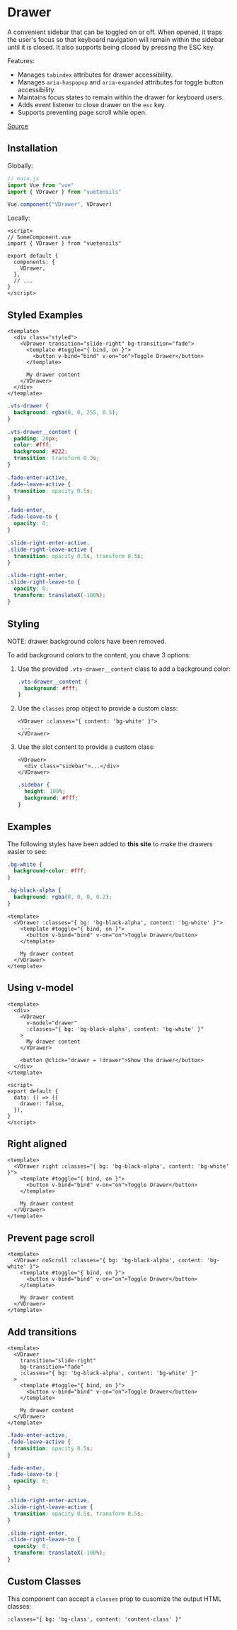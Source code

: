 # Drawer

A convenient sidebar that can be toggled on or off. When opened, it traps the user's focus so that keyboard navigation will remain within the sidebar until it is closed. It also supports being closed by pressing the ESC key.

Features:

- Manages `tabindex` attributes for drawer accessibility.
- Manages `aria-haspopup` and `aria-expanded` attributes for toggle button accessibility.
- Maintains focus states to remain within the drawer for keyboard users.
- Adds event listener to close drawer on the `esc` key.
- Supports preventing page scroll while open.

[Source](https://github.com/Stegosource/vuetensils/blob/master/src/components/VDrawer/VDrawer.vue)

## Installation

Globally:

```js
// main.js
import Vue from "vue"
import { VDrawer } from "vuetensils"

Vue.component("VDrawer", VDrawer)
```

Locally:

```vue
<script>
// SomeComponent.vue
import { VDrawer } from "vuetensils"

export default {
  components: {
    VDrawer,
  },
  // ...
}
</script>
```

## Styled Examples

```vue live
<template>
  <div class="styled">
    <VDrawer transition="slide-right" bg-transition="fade">
      <template #toggle="{ bind, on }">
        <button v-bind="bind" v-on="on">Toggle Drawer</button>
      </template>

      My drawer content
    </VDrawer>
  </div>
</template>
```

```css
.vts-drawer {
  background: rgba(0, 0, 255, 0.5);
}

.vts-drawer__content {
  padding: 20px;
  color: #fff;
  background: #222;
  transition: transform 0.3s;
}

.fade-enter-active,
.fade-leave-active {
  transition: opacity 0.5s;
}

.fade-enter,
.fade-leave-to {
  opacity: 0;
}

.slide-right-enter-active,
.slide-right-leave-active {
  transition: opacity 0.5s, transform 0.5s;
}

.slide-right-enter,
.slide-right-leave-to {
  opacity: 0;
  transform: translateX(-100%);
}
```

## Styling

NOTE: drawer background colors have been removed.

To add background colors to the content, you chave 3 options:

1. Use the provided `.vts-drawer__content` class to add a background color:
   ```css
   .vts-drawer__content {
     background: #fff;
   }
   ```
2. Use the `classes` prop object to provide a custom class:
   ```vue
   <VDrawer :classes="{ content: 'bg-white' }">
    ...
   </VDrawer>
   ```
3. Use the slot content to provide a custom class:
   ```
   <VDrawer>
     <div class="sidebar">...</div>
   </VDrawer>
   ```
   ```css
   .sidebar {
     height: 100%;
     background: #fff;
   }
   ```

## Examples

The following styles have been added to **this site** to make the drawers easier to see:

```css
.bg-white {
  background-color: #fff;
}

.bg-black-alpha {
  background: rgba(0, 0, 0, 0.2);
}
```

```vue live
<template>
  <VDrawer :classes="{ bg: 'bg-black-alpha', content: 'bg-white' }">
    <template #toggle="{ bind, on }">
      <button v-bind="bind" v-on="on">Toggle Drawer</button>
    </template>

    My drawer content
  </VDrawer>
</template>
```

## Using v-model

```vue live
<template>
  <div>
    <VDrawer
      v-model="drawer"
      :classes="{ bg: 'bg-black-alpha', content: 'bg-white' }"
    >
      My drawer content
    </VDrawer>

    <button @click="drawer = !drawer">Show the drawer</button>
  </div>
</template>

<script>
export default {
  data: () => ({
    drawer: false,
  }),
}
</script>
```

## Right aligned

```vue live
<template>
  <VDrawer right :classes="{ bg: 'bg-black-alpha', content: 'bg-white' }">
    <template #toggle="{ bind, on }">
      <button v-bind="bind" v-on="on">Toggle Drawer</button>
    </template>

    My drawer content
  </VDrawer>
</template>
```

## Prevent page scroll

```vue live
<template>
  <VDrawer noScroll :classes="{ bg: 'bg-black-alpha', content: 'bg-white' }">
    <template #toggle="{ bind, on }">
      <button v-bind="bind" v-on="on">Toggle Drawer</button>
    </template>

    My drawer content
  </VDrawer>
</template>
```

## Add transitions

```vue live
<template>
  <VDrawer
    transition="slide-right"
    bg-transition="fade"
    :classes="{ bg: 'bg-black-alpha', content: 'bg-white' }"
  >
    <template #toggle="{ bind, on }">
      <button v-bind="bind" v-on="on">Toggle Drawer</button>
    </template>

    My drawer content
  </VDrawer>
</template>
```

```css
.fade-enter-active,
.fade-leave-active {
  transition: opacity 0.5s;
}

.fade-enter,
.fade-leave-to {
  opacity: 0;
}

.slide-right-enter-active,
.slide-right-leave-active {
  transition: opacity 0.5s, transform 0.5s;
}

.slide-right-enter,
.slide-right-leave-to {
  opacity: 0;
  transform: translateX(-100%);
}
```

## Custom Classes

This component can accept a `classes` prop to cusomize the output HTML classes:

```
:classes="{ bg: 'bg-class', content: 'content-class' }"
```
